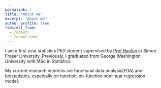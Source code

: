 ```yaml
---
permalink: /
title: "About me"
excerpt: "About me"
author_profile: true
redirect_from: 
  - /about/
  - /about.html
---
```


I am a first year statistics PhD student supervised by [Prof.Haolun](https://haoluns.wordpress.com/) at Simon Fraser University. Previously, I graduated from George Washington University with MSc in Statistics. 

My current research interests are functional data analysis(FDA) and biostatistics, espeically on function-on-function nonlinear regression model.
